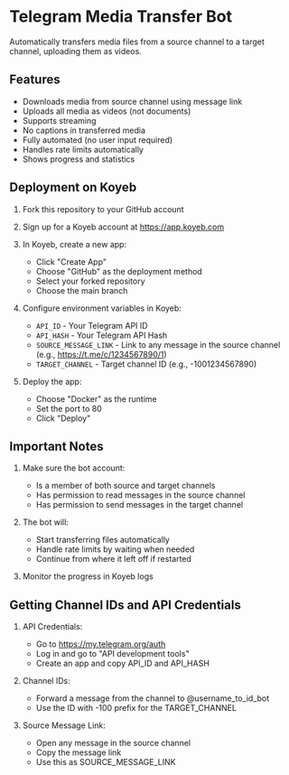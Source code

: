 # Telegram Media Transfer Bot

Automatically transfers media files from a source channel to a target channel, uploading them as videos.

## Features

- Downloads media from source channel using message link
- Uploads all media as videos (not documents)
- Supports streaming
- No captions in transferred media
- Fully automated (no user input required)
- Handles rate limits automatically
- Shows progress and statistics

## Deployment on Koyeb

1. Fork this repository to your GitHub account

2. Sign up for a Koyeb account at https://app.koyeb.com

3. In Koyeb, create a new app:
   - Click "Create App"
   - Choose "GitHub" as the deployment method
   - Select your forked repository
   - Choose the main branch

4. Configure environment variables in Koyeb:
   - `API_ID` - Your Telegram API ID
   - `API_HASH` - Your Telegram API Hash
   - `SOURCE_MESSAGE_LINK` - Link to any message in the source channel (e.g., https://t.me/c/1234567890/1)
   - `TARGET_CHANNEL` - Target channel ID (e.g., -1001234567890)

5. Deploy the app:
   - Choose "Docker" as the runtime
   - Set the port to 80
   - Click "Deploy"

## Important Notes

1. Make sure the bot account:
   - Is a member of both source and target channels
   - Has permission to read messages in the source channel
   - Has permission to send messages in the target channel

2. The bot will:
   - Start transferring files automatically
   - Handle rate limits by waiting when needed
   - Continue from where it left off if restarted

3. Monitor the progress in Koyeb logs

## Getting Channel IDs and API Credentials

1. API Credentials:
   - Go to https://my.telegram.org/auth
   - Log in and go to "API development tools"
   - Create an app and copy API_ID and API_HASH

2. Channel IDs:
   - Forward a message from the channel to @username_to_id_bot
   - Use the ID with -100 prefix for the TARGET_CHANNEL

3. Source Message Link:
   - Open any message in the source channel
   - Copy the message link
   - Use this as SOURCE_MESSAGE_LINK 